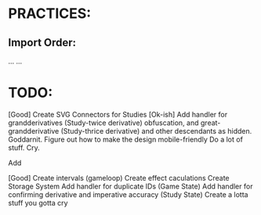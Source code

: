 # PRACTICES:
## Import Order:
...
...


# TODO:
[Good] Create SVG Connectors for Studies
[Ok-ish] Add handler for grandderivatives (Study-twice derivative) obfuscation, and great-grandderivative (Study-thrice derivative) and other descendants as hidden. Goddarnit.
Figure out how to make the design mobile-friendly
Do a lot of stuff. Cry.

Add

[Good] Create intervals (gameloop)
Create effect caculations
Create Storage System
Add handler for duplicate IDs (Game State)
Add handler for confirming derivative and imperative accuracy (Study State)
Create a lotta stuff you gotta cry